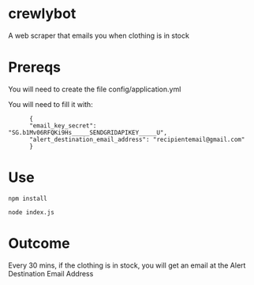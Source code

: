 # crewlybot
A web scraper that emails you when clothing is in stock 

# Prereqs 

  You will need to create the file config/application.yml 
  
  You will need to fill it with:
  

          {
          "email_key_secret": "SG.b1Mv06RFQKi9Hs_____SENDGRIDAPIKEY_____U",
          "alert_destination_email_address": "recipientemail@gmail.com"
          }



# Use

    npm install

    node index.js 
    
    
    
# Outcome

Every 30 mins, if the clothing is in stock, you will get an email at the Alert Destination Email Address 
